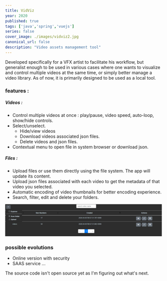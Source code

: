 ```yaml
---
title: VidViz
year: 2020
published: true
tags: ['java','spring','vuejs']
series: false
cover_image: ./images/vidviz2.jpg
canonical_url: false
description: "Video assets management tool"
---
```


Developed specifically for a VFX artist to facilitate his workflow, but generalist enough to be used in various cases where one wants to visualize and control multiple videos at the same time, or simply better manage a video library.
As of now, it is primarily designed to be used as a local tool.

### features :
##### Videos :
* Control multiple videos at once : play/pause, video speed, auto-loop, show/hide controls.
* Select/unselect. 
    * Hide/view videos
    * Download videos associated json files. 
    * Delete videos and json files.
* Contextual menu to open file in system browser or download json.

##### Files :
* Upload files or use them directly using the file system. The app will update its content.
* Upload json files associated with each video to get the metadata of that video you selected.
* Automatic encoding of video thumbnails for better encoding experience.
* Search, filter, edit and delete your folders.

![alt text](./images/vidviz.jpg "contextual menu")
### possible evolutions
* Online version with security
* SAAS service
...

The source code isn't open source yet as I'm figuring out what's next.
